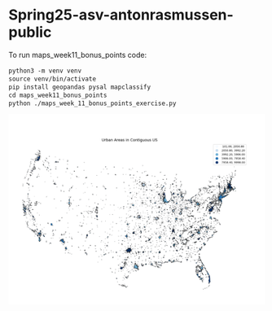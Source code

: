 # Spring25-asv-antonrasmussen-public


To run maps_week11_bonus_points code:
```
python3 -m venv venv
source venv/bin/activate
pip install geopandas pysal mapclassify
cd maps_week11_bonus_points
python ./maps_week_11_bonus_points_exercise.py
```

![Urban Areas Contiguous AUS](./maps_week11_bonus_points/UrbanAreasContiguousUS.png)
